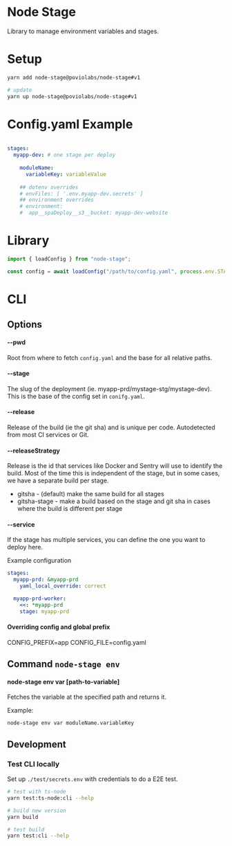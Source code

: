 # Node Stage

Library to manage environment variables and stages.

# Setup

```bash
yarn add node-stage@poviolabs/node-stage#v1

# update
yarn up node-stage@poviolabs/node-stage#v1
```

# Config.yaml Example

```yaml

stages:
  myapp-dev: # one stage per deploy
    
    moduleName:
      variableKey: variableValue
  
    ## dotenv overrides
    # envFiles: [ '.env.myapp-dev.secrets' ]
    ## environment overrides
    # environment:
    #  app__spaDeploy__s3__bucket: myapp-dev-website
```

# Library

```typescript
import { loadConfig } from "node-stage";

const config = await loadConfig("/path/to/config.yaml", process.env.STAGE);
```

# CLI

## Options

#### --pwd

Root from where to fetch `config.yaml` and the base for all relative paths.

#### --stage

The slug of the deployment (ie. myapp-prd/mystage-stg/mystage-dev). This is the base of the config set in `conifg.yaml`.

#### --release

Release of the build (ie the git sha) and is unique per code. Autodetected from most CI services or Git.

#### --releaseStrategy

Release is the id that services like Docker and Sentry will use to identify the build.
Most of the time this is independent of the stage, but in some cases, we have a separate build per stage.

- gitsha - (default) make the same build for all stages
- gitsha-stage - make a build based on the stage and git sha in cases where the build is different per stage


#### --service

If the stage has multiple services, you can define the one you want to deploy here.

Example configuration

```yaml
stages:
  myapp-prd: &myapp-prd
    yaml_local_override: correct

  myapp-prd-worker:
    <<: *myapp-prd
    stage: myapp-prd
```

#### Overriding config and global prefix

CONFIG_PREFIX=app
CONFIG_FILE=config.yaml

## Command `node-stage env`

#### node-stage env var \[path-to-variable\]

Fetches the variable at the specified path and returns it.

Example:
```
node-stage env var moduleName.variableKey
```

## Development

### Test CLI locally

Set up `./test/secrets.env` with credentials to do a E2E test.

```bash
# test with ts-node
yarn test:ts-node:cli --help

# build new version
yarn build

# test build
yarn test:cli --help
```
